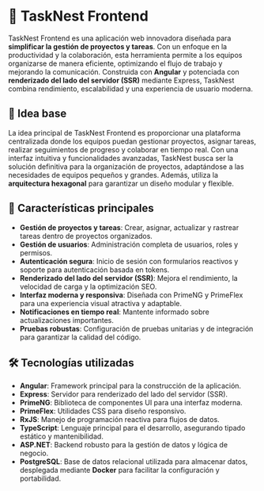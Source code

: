 # 📝 TaskNest Frontend

TaskNest Frontend es una aplicación web innovadora diseñada para **simplificar la gestión de proyectos y tareas**. Con un enfoque en la productividad y la colaboración, esta herramienta permite a los equipos organizarse de manera eficiente, optimizando el flujo de trabajo y mejorando la comunicación. Construida con **Angular** y potenciada con **renderizado del lado del servidor (SSR)** mediante Express, TaskNest combina rendimiento, escalabilidad y una experiencia de usuario moderna.

## 🌟 Idea base

La idea principal de TaskNest Frontend es proporcionar una plataforma centralizada donde los equipos puedan gestionar proyectos, asignar tareas, realizar seguimientos de progreso y colaborar en tiempo real. Con una interfaz intuitiva y funcionalidades avanzadas, TaskNest busca ser la solución definitiva para la organización de proyectos, adaptándose a las necesidades de equipos pequeños y grandes. Además, utiliza la **arquitectura hexagonal** para garantizar un diseño modular y flexible.

## 🚀 Características principales

- **Gestión de proyectos y tareas**: Crear, asignar, actualizar y rastrear tareas dentro de proyectos organizados.
- **Gestión de usuarios**: Administración completa de usuarios, roles y permisos.
- **Autenticación segura**: Inicio de sesión con formularios reactivos y soporte para autenticación basada en tokens.
- **Renderizado del lado del servidor (SSR)**: Mejora el rendimiento, la velocidad de carga y la optimización SEO.
- **Interfaz moderna y responsiva**: Diseñada con PrimeNG y PrimeFlex para una experiencia visual atractiva y adaptable.
- **Notificaciones en tiempo real**: Mantente informado sobre actualizaciones importantes.
- **Pruebas robustas**: Configuración de pruebas unitarias y de integración para garantizar la calidad del código.

## 🛠️ Tecnologías utilizadas

- **Angular**: Framework principal para la construcción de la aplicación.
- **Express**: Servidor para renderizado del lado del servidor (SSR).
- **PrimeNG**: Biblioteca de componentes UI para una interfaz moderna.
- **PrimeFlex**: Utilidades CSS para diseño responsivo.
- **RxJS**: Manejo de programación reactiva para flujos de datos.
- **TypeScript**: Lenguaje principal para el desarrollo, asegurando tipado estático y mantenibilidad.
- **ASP.NET**: Backend robusto para la gestión de datos y lógica de negocio.
- **PostgreSQL**: Base de datos relacional utilizada para almacenar datos, desplegada mediante **Docker** para facilitar la configuración y portabilidad.

